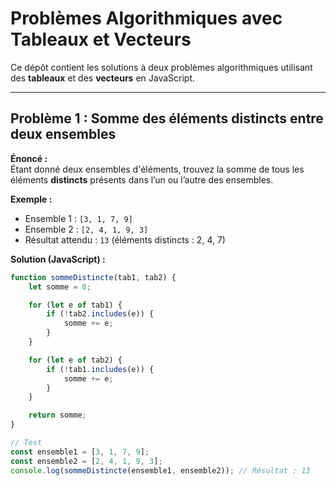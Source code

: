 # Problèmes Algorithmiques avec Tableaux et Vecteurs

Ce dépôt contient les solutions à deux problèmes algorithmiques utilisant des **tableaux** et des **vecteurs** en JavaScript.

---

## Problème 1 : Somme des éléments distincts entre deux ensembles

**Énoncé :**  
Étant donné deux ensembles d'éléments, trouvez la somme de tous les éléments **distincts** présents dans l’un ou l’autre des ensembles.  

**Exemple :**  
- Ensemble 1 : `[3, 1, 7, 9]`  
- Ensemble 2 : `[2, 4, 1, 9, 3]`  
- Résultat attendu : `13` (éléments distincts : 2, 4, 7)

**Solution (JavaScript) :**
```javascript
function sommeDistincte(tab1, tab2) {
    let somme = 0;

    for (let e of tab1) {
        if (!tab2.includes(e)) {
            somme += e;
        }
    }

    for (let e of tab2) {
        if (!tab1.includes(e)) {
            somme += e;
        }
    }

    return somme;
}

// Test
const ensemble1 = [3, 1, 7, 9];
const ensemble2 = [2, 4, 1, 9, 3];
console.log(sommeDistincte(ensemble1, ensemble2)); // Résultat : 13
